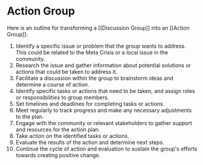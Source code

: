 # Action Group

Here is an outline for transforming a [[Discussion Group]] into an [[Action Group]]:

1.  Identify a specific issue or problem that the group wants to address. This could be related to the Meta Crisis or a local issue in the community.
2.  Research the issue and gather information about potential solutions or actions that could be taken to address it.
3.  Facilitate a discussion within the group to brainstorm ideas and determine a course of action.
4.  Identify specific tasks or actions that need to be taken, and assign roles or responsibilities to group members.
5.  Set timelines and deadlines for completing tasks or actions.
6.  Meet regularly to track progress and make any necessary adjustments to the plan.
7.  Engage with the community or relevant stakeholders to gather support and resources for the action plan.
8.  Take action on the identified tasks or actions.
9.  Evaluate the results of the action and determine next steps.
10.  Continue the cycle of action and evaluation to sustain the group's efforts towards creating positive change.
